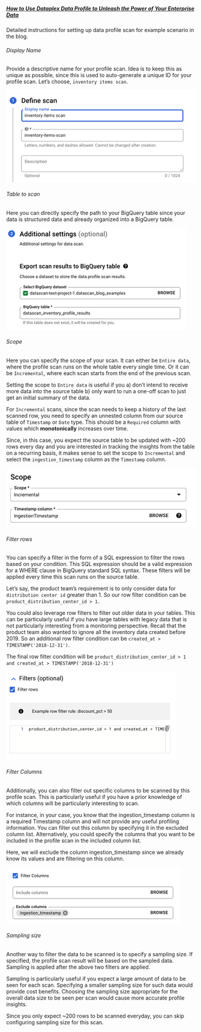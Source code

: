 ##### [How to Use Dataplex Data Profile to Unleash the Power of Your Enterprise Data](link)

Detailed instructions for setting up data profile scan for example scenario in the blog.

###### _Display Name_
Provide a descriptive name for your profile scan. Idea is to keep this as unique as possible, since this is used to auto-generate a unique ID for your profile scan. Let’s choose, `inventory items scan`. 

![Define Scan](./images/profile_scan_display_name.png "Define Scan")

###### _Table to scan_
Here you can directly specify the path to your BigQuery table since your data is structured data and already organized into a BigQuery table.

![Table to scan](./images/profile_scan_data_source.png "Table to scan")

###### _Scope_
Here you can specify the scope of your scan. It can either be  `Entire data`, where the profile scan runs on the whole table every single time. Or it can be `Incremental`, where each scan starts from the end of the previous scan. 

Setting the scope to `Entire data` is useful if you a) don’t intend to receive more data into the source table b) only want to run a one-off scan to just get an initial summary of the data. 

For `Incremental` scans, since the scan needs to keep a history of the last scanned row, you need to specify an unnested column from our source table of `Timestamp` or `Date` type. This should be a `Required` column with values which **monotonically** increases over time. 

Since, in this case, you expect the source table to be updated with ~200  rows every day and you are interested in tracking the insights from the table on a recurring basis, it makes sense to set the scope to `Incremental` and select the `ingestion_timestamp` column as the `Timestamp` column. 

![Scope](./images/profile_scan_scope.png "Scope")

###### _Filter rows_
You can specify a filter in the form of a SQL expression to filter the rows based on your condition. This SQL expression should be a valid expression for a WHERE clause in BigQuery standard SQL syntax. These filters will be applied every time this scan runs on the source table. 

Let’s say, the product team’s requirement is to only consider data for `distribution center id` greater than 1. So our row filter condition can be `product_distribution_center_id > 1.` 

You could also leverage row filters to filter out older data in your tables. This can be particularly useful if you have large tables with legacy data that is not particularly interesting from a monitoring perspective. Recall that the product team also wanted to ignore all the inventory data created before 2019. So an additional row filter condition can be `created_at > TIMESTAMP('2018-12-31')`.

The final row filter condition will be  `product_distribution_center_id > 1 and created_at > TIMESTAMP('2018-12-31')`

![Filter rows](./images/profile_scan_row_filter.png "Filter rows")

###### _Filter Columns_
Additionally, you can also filter out specific columns to be scanned by this profile scan. This is particularly useful if you have a prior knowledge of which columns will be particularly interesting to scan. 

For instance, in your case, you know that the ingestion_timestamp column is a required Timestamp column and will not provide any useful profiling information. You can filter out this column by specifying it in the excluded column list. Alternatively, you could specify the columns that you want to be included in the  profile scan in the included column list. 

Here, we will exclude the column ingestion_timestamp since we already know its values and are filtering on this column. 

![Filter columns](./images/profile_scan_column_filter.png "Filter columns")

###### _Sampling size_
Another way to filter the data to be scanned is to specify a sampling size. If specified, the profile scan result will be based on the sampled data. Sampling is applied after the above two filters are applied.

Sampling is particularly useful if you expect a large amount of data to be seen for each scan. Specifying a smaller sampling size for such data would provide cost benefits. Choosing the sampling size appropriate for the overall data size to be seen per scan would cause more accurate profile insights. 

Since you only expect ~200 rows to be scanned everyday, you can skip configuring sampling size for this scan.
